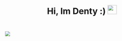 <h1 align="center">
Hi, Im Denty :)
  <img src="https://media.giphy.com/media/hvRJCLFzcasrR4ia7z/giphy.gif" width="30"></h1>
<br/>

![](https://komarev.com/ghpvc/?username=DentyTxr&color=blueviolet)
